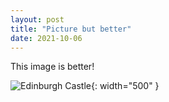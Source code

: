 ```yaml
---
layout: post
title: "Picture but better"
date: 2021-10-06
---
```

This image is better!  

![Edinburgh Castle](/assets/images/edinburgh-castle.jpg){: width="500" }
